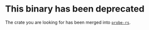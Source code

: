 This binary has been deprecated
===============================

The crate you are looking for has been merged into [`probe-rs`](https://probe.rs/).
